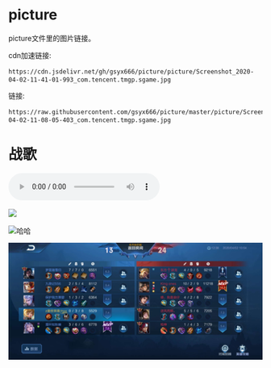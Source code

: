 # picture

picture文件里的图片链接。

cdn加速链接:

    https://cdn.jsdelivr.net/gh/gsyx666/picture/picture/Screenshot_2020-04-02-11-41-01-993_com.tencent.tmgp.sgame.jpg
    
链接:

    https://raw.githubusercontent.com/gsyx666/picture/master/picture/Screenshot_2020-04-02-11-08-05-403_com.tencent.tmgp.sgame.jpg
    
# 战歌
    
<audio src='逃跑计划%20-%20再飞行.mp3' controls><a href='逃跑计划%20-%20再飞行.mp3'>再飞行</a></audio>

![](picture/gg.gif)


![哈哈](https://cdn.jsdelivr.net/gh/gsyx666/picture/picture/Screenshot_2020-06-07-08-25-24-205_bin.mt.plus.jpg)

![](https://raw.githubusercontent.com/gsyx666/picture/master/picture/Screenshot_2020-04-02-11-08-05-403_com.tencent.tmgp.sgame.jpg)
